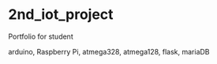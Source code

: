 # 2nd_iot_project
Portfolio for student 

arduino, Raspberry Pi, atmega328, atmega128, flask, mariaDB
